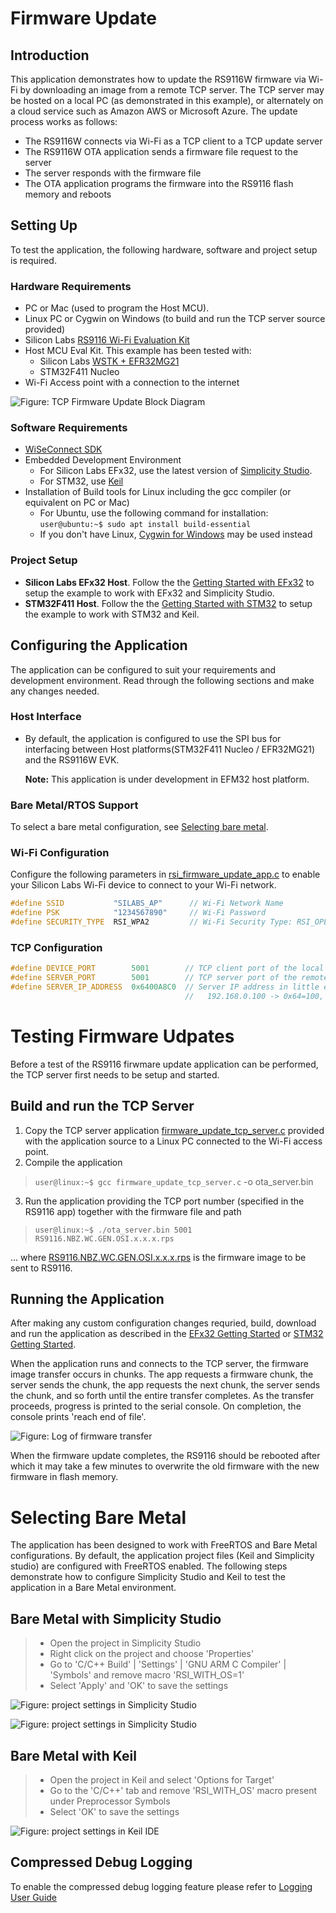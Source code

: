# Firmware Update

## Introduction

This application demonstrates how to update the RS9116W firmware via Wi-Fi by downloading an image from a remote TCP server. The TCP server may be hosted on a local PC (as demonstrated in this example), or alternately on a cloud service such as Amazon AWS or Microsoft Azure. The update process works as follows:
  - The RS9116W connects via Wi-Fi as a TCP client to a TCP update server
  - The RS9116W OTA application sends a firmware file request to the server
  - The server responds with the firmware file
  - The OTA application programs the firmware into the RS9116 flash memory and reboots

## Setting Up 
To test the application, the following hardware, software and project setup is required.

### Hardware Requirements	
  - PC or Mac (used to program the Host MCU).
  - Linux PC or Cygwin on Windows (to build and run the TCP server source provided)
  - Silicon Labs [RS9116 Wi-Fi Evaluation Kit](https://www.silabs.com/development-tools/wireless/wi-fi/rs9116x-sb-evk-development-kit)
  - Host MCU Eval Kit. This example has been tested with:
    - Silicon Labs [WSTK + EFR32MG21](https://www.silabs.com/development-tools/wireless/efr32xg21-bluetooth-starter-kit)
    - STM32F411 Nucleo
  - Wi-Fi Access point with a connection to the internet

![Figure: TCP Firmware Update Block Diagram](resources/readme/image156.png)

### Software Requirements
  - [WiSeConnect SDK](https://github.com/SiliconLabs/wiseconnect-wifi-bt-sdk/)
  - Embedded Development Environment
    - For Silicon Labs EFx32, use the latest version of [Simplicity Studio](https://www.silabs.com/developers/simplicity-studio).
    - For STM32, use [Keil](https://www.keil.com/demo/eval/arm.htm)
  - Installation of Build tools for Linux including the gcc compiler (or equivalent on PC or Mac)
    - For Ubuntu, use the following command for installation: `user@ubuntu:~$ sudo apt install build-essential`
	- If you don't have Linux, [Cygwin for Windows](https://www.cygwin.com/) may be used instead

### Project Setup
  - **Silicon Labs EFx32 Host**. Follow the the [Getting Started with EFx32](https://docs.silabs.com/rs9116-wiseconnect/latest/wifibt-wc-getting-started-with-efx32/) to setup the example to work with EFx32 and Simplicity Studio.
  - **STM32F411 Host**. Follow the the [Getting Started with STM32](https://docs.silabs.com/rs9116-wiseconnect/latest/wifibt-wc-getting-started-with-stm32/) to setup the example to work with STM32 and Keil.

## Configuring the Application
The application can be configured to suit your requirements and development environment.
Read through the following sections and make any changes needed. 

### Host Interface

* By default, the application is configured to use the SPI bus for interfacing between Host platforms(STM32F411 Nucleo / EFR32MG21) and the RS9116W EVK.

	 **Note:** This application is under development in EFM32 host platform.
	 
### Bare Metal/RTOS Support
To select a bare metal configuration, see [Selecting bare metal](#selecting-bare-metal).

### Wi-Fi Configuration
Configure the following parameters in [rsi_firmware_update_app.c](https://github.com/SiliconLabs/wiseconnect-wifi-bt-sdk/tree/master/examples/featured/firmware_update/rsi_firmware_update_app.c) to enable your Silicon Labs Wi-Fi device to connect to your Wi-Fi network.

```c
#define SSID           "SILABS_AP"      // Wi-Fi Network Name
#define PSK            "1234567890"     // Wi-Fi Password
#define SECURITY_TYPE  RSI_WPA2         // Wi-Fi Security Type: RSI_OPEN / RSI_WPA / RSI_WPA2
```

### TCP Configuration

```c
#define DEVICE_PORT        5001        // TCP client port of the local RS9116 TCP client
#define SERVER_PORT        5001        // TCP server port of the remote TCP server
#define SERVER_IP_ADDRESS  0x6400A8C0  // Server IP address in little endian byte order: 
                                       //   192.168.0.100 -> 0x64=100, 0x00=0, 0xA8=168, 0xC0=192
```

# Testing Firmware Udpates
Before a test of the RS9116 firwmare update application can be performed, the TCP server first needs to be setup and started.

## Build and run the TCP Server
  1. Copy the TCP server application [firmware_update_tcp_server.c](https://github.com/SiliconLabs/wiseconnect-wifi-bt-sdk/tree/master/examples/featured/firmware_update/firmware_update_tcp_server.c) provided with the application source to a Linux PC connected to the Wi-Fi access point. 
  2. Compile the application
> `user@linux:~$ gcc firmware_update_tcp_server.c` -o ota_server.bin
  3. Run the application providing the TCP port number (specified in the RS9116 app) together with the firmware file and path
> `user@linux:~$ ./ota_server.bin 5001 RS9116.NBZ.WC.GEN.OSI.x.x.x.rps`

... where [RS9116.NBZ.WC.GEN.OSI.x.x.x.rps](https://github.com/SiliconLabs/wiseconnect-wifi-bt-sdk/tree/master/firmware) is the firmware image to be sent to RS9116.

## Running the Application
After making any custom configuration changes requried, build, download and run the application as described in the [EFx32 Getting Started](https://docs.silabs.com/rs9116-wiseconnect/latest/wifibt-wc-getting-started-with-efx32/) or [STM32 Getting Started](https://docs.silabs.com/rs9116-wiseconnect/latest/wifibt-wc-getting-started-with-stm32/). 

When the application runs and connects to the TCP server, the firmware image transfer occurs in chunks. The app requests a firmware chunk, the server sends the chunk, the app requests the next chunk, the server sends the chunk, and so forth until the entire transfer completes. As the transfer proceeds, progress is printed to the serial console. On completion, the console prints 'reach end of file'.

![Figure: Log of firmware transfer](resources/readme/image157.png)

When the firmware update completes, the RS9116 should be rebooted after which it may take a few minutes to overwrite the old firmware with the new firmware in flash memory.

# Selecting Bare Metal
The application has been designed to work with FreeRTOS and Bare Metal configurations. By default, the application project files (Keil and Simplicity studio) are configured with FreeRTOS enabled. The following steps demonstrate how to configure Simplicity Studio and Keil to test the application in a Bare Metal environment.

## Bare Metal with Simplicity Studio
> - Open the project in Simplicity Studio
> - Right click on the project and choose 'Properties'
> - Go to 'C/C++ Build' | 'Settings' | 'GNU ARM C Compiler' | 'Symbols' and remove macro 'RSI_WITH_OS=1'
> - Select 'Apply' and 'OK' to save the settings

![Figure: project settings in Simplicity Studio](resources/readme/image156b.png) 

![Figure: project settings in Simplicity Studio](resources/readme/image156c.png)

## Bare Metal with Keil
> - Open the project in Keil and select 'Options for Target'
> - Go to the 'C/C++' tab and remove 'RSI_WITH_OS' macro present under Preprocessor Symbols
> - Select 'OK' to save the settings
      
![Figure: project settings in Keil IDE](resources/readme/image156a.png) 

## Compressed Debug Logging

To enable the compressed debug logging feature please refer to [Logging User Guide](https://docs.silabs.com/rs9116-wiseconnect/latest/wifibt-wc-sapi-reference/logging-user-guide)